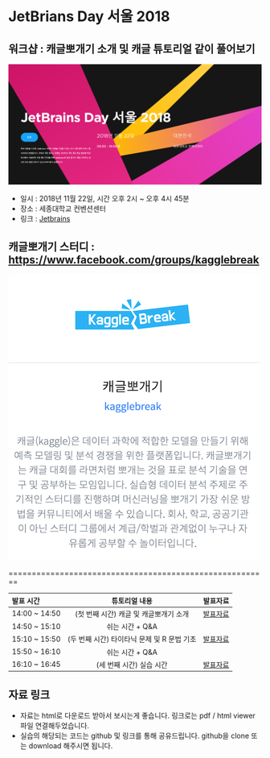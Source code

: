# JetBrians Day 서울 2018

## 워크샵 : 캐글뽀개기 소개 및 캐글 튜토리얼 같이 풀어보기
![jetbrain](./img/jetbrainday2018.PNG)

- 일시 : 2018년 11월 22일, 시간 오후 2시 ~ 오후 4시 45분
- 장소 : 세종대학교 컨벤션센터
- 링크 : [Jetbrains](https://info.jetbrains.com/jetbrains-day-seoul-2018.html)

## 캐글뽀개기 스터디 : https://www.facebook.com/groups/kagglebreak

![kagglebreak](./img/kagglebreak.png)

========================================================
<br>

| 발표 시간  | 튜토리얼 내용 | 발표자료 |
| :------------ | :-----------: | :-----------: |
| 14:00 ~ 14:50   | (첫 번째 시간) 캐글 및 캐글뽀개기 소개|[발표자료]()|
| 14:50 ~ 15:10   | 쉬는 시간 + Q&A||
| 15:10 ~ 15:50   | (두 번째 시간) 타이타닉 문제 및 R 문법 기초 |[발표자료](https://www.kaggle.com/syleeie/jetbrain-days-kr-2018-r-basic-kagglebreak?scriptVersionId=7604388)|
| 15:50 ~ 16:10   | 쉬는 시간 + Q&A||
| 16:10 ~ 16:45   | (세 번째 시간) 실습 시간|[발표자료]()|

## 자료 링크
- 자료는 html로 다운로드 받아서 보시는게 좋습니다. 링크로는 pdf / html viewer 파일 연결해두었습니다.
- 실습의 해당되는 코드는 github 및 링크를 통해 공유드립니다. github을 clone 또는 download 해주시면 됩니다.
